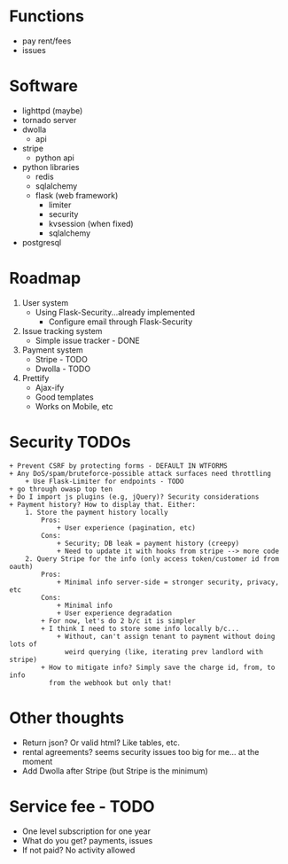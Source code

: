 # Functions
* pay rent/fees
* issues

# Software
* lighttpd (maybe)
* tornado server
* dwolla
    + api
* stripe
    + python api
* python libraries
    + redis
    + sqlalchemy
    + flask (web framework)
        + limiter
        + security
        + kvsession (when fixed)
        + sqlalchemy
* postgresql

# Roadmap
1. User system
    + Using Flask-Security...already implemented
        + Configure email through Flask-Security
2. Issue tracking system
    + Simple issue tracker - DONE
3. Payment system
    + Stripe - TODO
    + Dwolla - TODO
4. Prettify
    + Ajax-ify
    + Good templates
    + Works on Mobile, etc

# Security TODOs
    + Prevent CSRF by protecting forms - DEFAULT IN WTFORMS
    + Any DoS/spam/bruteforce-possible attack surfaces need throttling
        + Use Flask-Limiter for endpoints - TODO
    + go through owasp top ten
    + Do I import js plugins (e.g, jQuery)? Security considerations
    + Payment history? How to display that. Either:
        1. Store the payment history locally 
            Pros:
                + User experience (pagination, etc)
            Cons:
                + Security; DB leak = payment history (creepy)
                + Need to update it with hooks from stripe --> more code
        2. Query Stripe for the info (only access token/customer id from oauth)
            Pros:
                + Minimal info server-side = stronger security, privacy, etc
            Cons:
                + Minimal info
                + User experience degradation
            + For now, let's do 2 b/c it is simpler
            + I think I need to store some info locally b/c...
                + Without, can't assign tenant to payment without doing lots of
                  weird querying (like, iterating prev landlord with stripe)
            + How to mitigate info? Simply save the charge id, from, to info
              from the webhook but only that!

# Other thoughts
+ Return json? Or valid html? Like tables, etc.
+ rental agreements? seems security issues too big for me... at the moment
+ Add Dwolla after Stripe (but Stripe is the minimum)

# Service fee - TODO
+ One level subscription for one year
+ What do you get? payments, issues
+ If not paid? No activity allowed
